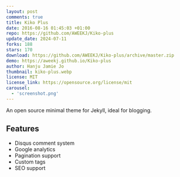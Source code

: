 ```yaml
---
layout: post
comments: true
title: Kiko Plus
date: 2016-08-16 01:45:03 +01:00
repo: https://github.com/AWEEKJ/Kiko-plus
update_date: 2024-07-11
forks: 188
stars: 170
download: https://github.com/AWEEKJ/Kiko-plus/archive/master.zip
demo: https://aweekj.github.io/Kiko-plus
author: Hanju Jamie Jo
thumbnail: kiko-plus.webp
license: MIT
license_link: https://opensource.org/license/mit
carousel:
  - 'screenshot.png'
---
```


An open source minimal theme for Jekyll, ideal for blogging.

## Features

* Disqus comment system
* Google analytics
* Pagination support
* Custom tags
* SEO support
